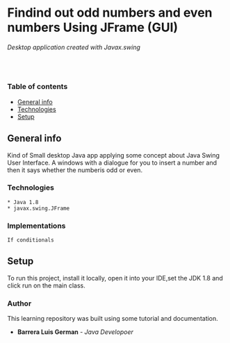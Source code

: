 
# <h1>Findind out odd numbers and even numbers Using JFrame (GUI)</h1>
###### Desktop application created with Javax.swing
<br/>

### Table of contents
* [General info](#general-info)
* [Technologies](#technologies)
* [Setup](#setup)

## General info
Kind of Small desktop Java app applying some concept about Java Swing User Interface. A windows with a dialogue for you to insert a number and then it says whether the numberis odd or even.

### Technologies 


````
* Java 1.8
* javax.swing.JFrame 
````
### Implementations

````
If conditionals
````

## Setup
To run this project, install it locally, open it into your IDE,set the JDK 1.8 and click run on the main class.


### Author
This learning repository was built using some tutorial and documentation.

* **Barrera Luis German**  - *Java Developoer*

